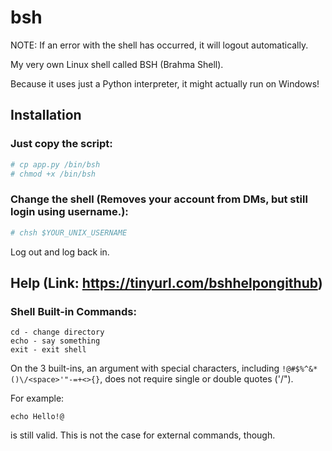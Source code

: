 # bsh
NOTE: If an error with the shell has occurred, it will logout automatically.

My very own Linux shell called BSH (Brahma Shell).

Because it uses just a Python interpreter, it might actually run on Windows!
## Installation
### Just copy the script:
```bash
# cp app.py /bin/bsh
# chmod +x /bin/bsh
```
### Change the shell (Removes your account from DMs, but still login using username.):
```bash
# chsh $YOUR_UNIX_USERNAME
```
Log out and log back in.
## Help (Link: https://tinyurl.com/bshhelpongithub)
### Shell Built-in Commands:
```bsh
cd - change directory
echo - say something
exit - exit shell
```
On the 3 built-ins, an argument with special characters, including `!@#$%^&*()\/<space>'"-=+<>{}`, does not require single or double quotes ('/").

For example:
```bsh
echo Hello!@
```
is still valid. This is not the case for external commands, though.

